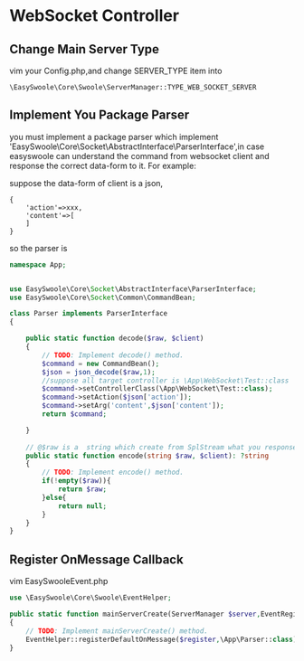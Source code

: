 # WebSocket Controller

## Change Main Server Type
vim your Config.php,and change SERVER_TYPE item into 
```
\EasySwoole\Core\Swoole\ServerManager::TYPE_WEB_SOCKET_SERVER
```

## Implement You Package Parser
you must implement a package parser which implement 'EasySwoole\Core\Socket\AbstractInterface\ParserInterface',in case easyswoole can understand the command from websocket client and response the correct data-form to it. For example:

suppose the data-form of client is a json,
```
{
    'action'=>xxx,
    'content'=>[
    ]
}
```
so the parser is
```php
namespace App;


use EasySwoole\Core\Socket\AbstractInterface\ParserInterface;
use EasySwoole\Core\Socket\Common\CommandBean;

class Parser implements ParserInterface
{

    public static function decode($raw, $client)
    {
        // TODO: Implement decode() method.
        $command = new CommandBean();
        $json = json_decode($raw,1);
        //suppose all target controller is \App\WebSocket\Test::class
        $command->setControllerClass(\App\WebSocket\Test::class);
        $command->setAction($json['action']);
        $command->setArg('content',$json['content']);
        return $command;

    }
    
    // @$raw is a  string which create from SplStream what you response at your controller action
    public static function encode(string $raw, $client): ?string
    {
        // TODO: Implement encode() method.
        if(!empty($raw)){
            return $raw;
        }else{
            return null;
        }
    }
}
```

## Register OnMessage Callback
vim EasySwooleEvent.php
```php
use \EasySwoole\Core\Swoole\EventHelper;

public static function mainServerCreate(ServerManager $server,EventRegister $register): void
{
    // TODO: Implement mainServerCreate() method.
    EventHelper::registerDefaultOnMessage($register,\App\Parser::class);
}
```

 